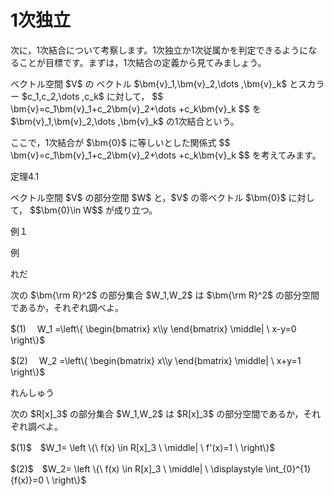 # 1次独立

次に，1次結合について考察します。1次独立か1次従属かを判定できるようになることが目標です。まずは，1次結合の定義から見てみましょう。

<div class="def">
<p>
ベクトル空間 $V$ の ベクトル $\bm{v}_1,\bm{v}_2,\dots ,\bm{v}_k$ とスカラー $c_1,c_2,\dots ,c_k$ に対して，
$$
\bm{v}=c_1\bm{v}_1+c_2\bm{v}_2+\dots +c_k\bm{v}_k
$$
を $\bm{v}_1,\bm{v}_2,\dots ,\bm{v}_k$ の1次結合という。
</p>
</div>

<p>
ここで，1次結合が $\bm{0}$ に等しいとした関係式
$$
\bm{v}=c_1\bm{v}_1+c_2\bm{v}_2+\dots +c_k\bm{v}_k
$$
を考えてみます。
</p>

<div class="theorem">
<span class="theorem-title">定理4.1</span>
<p>
ベクトル空間 $V$ の部分空間 $W$ と，$V$ の零ベクトル $\bm{0}$ に対して，
$$\bm{0}\in W$$
が成り立つ。
</p>
</div>

<div class="eg-label">例１</div>
<div class="eg-text">
<p>
例
</p>
</div>

<div class="ex">
<span class="ex-circle1">れ</span><span class="ex-circle2">だ</span>
<p>
次の $\bm{\rm R}^2$ の部分集合 $W_1,W_2$ は $\bm{\rm R}^2$ の部分空間であるか，それぞれ調べよ。
<p>
$(1)　
W_1
=\left\{
	\begin{bmatrix}
		x\\y
	\end{bmatrix}
	\middle|
	\ x-y=0 
\right\}$
</p>
<p>
$(2)　
W_2
=\left\{
	\begin{bmatrix}
		x\\y
	\end{bmatrix}
	\middle|
	\ x+y=1 
\right\}$
</p>
</p>
</div>

<div class="prob">
<span class="label">れんしゅう</span>
<p>
次の $R[x]_3$ の部分集合 $W_1,W_2$ は $R[x]_3$ の部分空間であるか，それぞれ調べよ。 
</p>
<p>
$(1)$　$W_1= \left \{\ f(x) \in R[x]_3 \ \middle| \ f'(x)=1 \ \right\}$
</p>
<p>
$(2)$　$W_2= \left \{\ f(x) \in R[x]_3 \ \middle| \ \displaystyle \int_{0}^{1}{f(x)}=0 \ \right\}$
</p>
</div>